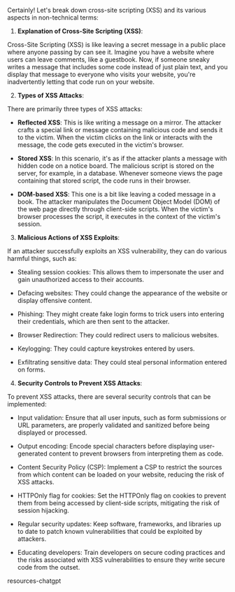 Certainly! Let's break down cross-site scripting (XSS) and its various aspects in non-technical terms:

1. **Explanation of Cross-Site Scripting (XSS)**:

Cross-Site Scripting (XSS) is like leaving a secret message in a public place where anyone passing by can see it. Imagine you have a website where users can leave comments, like a guestbook. Now, if someone sneaky writes a message that includes some code instead of just plain text, and you display that message to everyone who visits your website, you're inadvertently letting that code run on your website.

2. **Types of XSS Attacks**:

There are primarily three types of XSS attacks:

   - **Reflected XSS**: This is like writing a message on a mirror. The attacker crafts a special link or message containing malicious code and sends it to the victim. When the victim clicks on the link or interacts with the message, the code gets executed in the victim's browser.
   
   - **Stored XSS**: In this scenario, it's as if the attacker plants a message with hidden code on a notice board. The malicious script is stored on the server, for example, in a database. Whenever someone views the page containing that stored script, the code runs in their browser.
   
   - **DOM-based XSS**: This one is a bit like leaving a coded message in a book. The attacker manipulates the Document Object Model (DOM) of the web page directly through client-side scripts. When the victim's browser processes the script, it executes in the context of the victim's session.

3. **Malicious Actions of XSS Exploits**:

If an attacker successfully exploits an XSS vulnerability, they can do various harmful things, such as:

   - Stealing session cookies: This allows them to impersonate the user and gain unauthorized access to their accounts.
   
   - Defacing websites: They could change the appearance of the website or display offensive content.
   
   - Phishing: They might create fake login forms to trick users into entering their credentials, which are then sent to the attacker.
   
   - Browser Redirection: They could redirect users to malicious websites.
   
   - Keylogging: They could capture keystrokes entered by users.
   
   - Exfiltrating sensitive data: They could steal personal information entered on forms.

4. **Security Controls to Prevent XSS Attacks**:

To prevent XSS attacks, there are several security controls that can be implemented:

   - Input validation: Ensure that all user inputs, such as form submissions or URL parameters, are properly validated and sanitized before being displayed or processed.
   
   - Output encoding: Encode special characters before displaying user-generated content to prevent browsers from interpreting them as code.
   
   - Content Security Policy (CSP): Implement a CSP to restrict the sources from which content can be loaded on your website, reducing the risk of XSS attacks.
   
   - HTTPOnly flag for cookies: Set the HTTPOnly flag on cookies to prevent them from being accessed by client-side scripts, mitigating the risk of session hijacking.
   
   - Regular security updates: Keep software, frameworks, and libraries up to date to patch known vulnerabilities that could be exploited by attackers.
   
   - Educating developers: Train developers on secure coding practices and the risks associated with XSS vulnerabilities to ensure they write secure code from the outset.



resources-chatgpt
